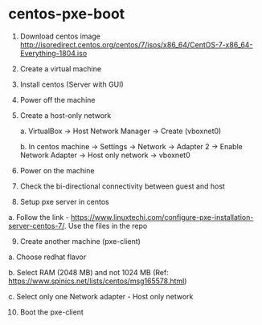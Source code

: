 # centos-pxe-boot

1. Download centos image http://isoredirect.centos.org/centos/7/isos/x86_64/CentOS-7-x86_64-Everything-1804.iso
2. Create a virtual machine
3. Install centos (Server with GUI)
4. Power off the machine
5. Create a host-only network

    a. VirtualBox -> Host Network Manager -> Create (vboxnet0)
    
    b. In centos machine -> Settings -> Network -> Adapter 2 -> Enable Network Adapter -> Host only network -> vboxnet0
    
6. Power on the machine
7. Check the bi-directional connectivity between guest and host
8. Setup pxe server in centos
  
  a. Follow the link - https://www.linuxtechi.com/configure-pxe-installation-server-centos-7/. Use the files in the repo
  
9. Create another machine (pxe-client)
  
  a. Choose redhat flavor
  
  b. Select RAM (2048 MB) and not 1024 MB (Ref: https://www.spinics.net/lists/centos/msg165578.html)
  
  c. Select only one Network adapter - Host only network
  
10. Boot the pxe-client
